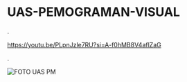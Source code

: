 # UAS-PEMOGRAMAN-VISUAL

.

https://youtu.be/PLpnJzle7RU?si=A-f0hMB8V4aflZaG

.

![FOTO UAS PM](https://github.com/ManurungAlexR/UAS-PEMOGRAMAN-VISUAL/assets/101391579/98f1de7b-b17c-4354-9471-7e28c7d4869e)
